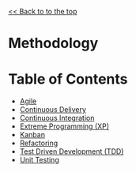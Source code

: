 [<< Back to to the top](../readme.md)

# Methodology

# Table of Contents
- [Agile](Agile.md)
- [Continuous Delivery](Continuous-Delivery.md)
- [Continuous Integration](Continuous-Integration.md)
- [Extreme Programming (XP)](Extreme-Programming-(XP).md)
- [Kanban](Kanban.md)
- [Refactoring](Refactoring.md)
- [Test Driven Development (TDD)](Test-Driven-Development-(TDD).md)
- [Unit Testing](Unit-Testing.md)